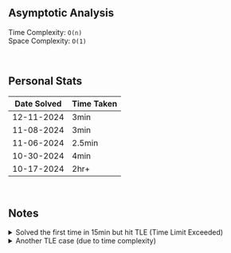 ## Asymptotic Analysis  
Time Complexity: `O(n)`  
Space Complexity: `O(1)`  


&nbsp;  


## Personal Stats
| Date Solved | Time Taken |
| ----------- | ---------- |
| 12-11-2024 | 3min |  
| 11-08-2024 | 3min |  
| 11-06-2024 | 2.5min |  
| 10-30-2024 | 4min |  
| 10-17-2024 | 2hr+ |  


&nbsp;  


## Notes  

<details>
    <summary>Solved the first time in 15min but hit TLE (Time Limit Exceeded)</summary>
    
        class Solution(object):
        def rotate(self, nums, k):
            """
            :type nums: List[int]
            :type k: int
            :rtype: None Do not return anything, modify nums in-place instead.
            """
            k = k % len(nums)

            subt = len(nums) - k

            if k == 0:
                return None
            
            for i in range(subt):
                nums.append(nums[i])

            for j in range(subt):
                nums.pop(0)        
</details>

<details>
    <summary>Another TLE case (due to time complexity)</summary>
    
        class Solution(object):
            def rotate(self, nums, k):
                """
                :type nums: List[int]
                :type k: int
                :rtype: None Do not return anything, modify nums in-place instead.
                """
                k = k % len(nums)

                if k == 0:
                    return None

                loop = len(nums) - k

                for index in range(loop, len(nums)):
                    i = index
                    for j in range(loop):
                        temp = nums[i]
                        nums[i] = nums[i-1]
                        nums[i-1] = temp

                        i -= 1

</details>
